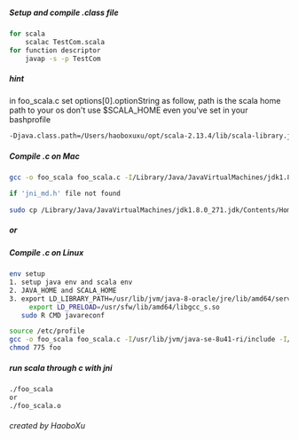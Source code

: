 ##### Setup and compile .class file 

```bash
for scala
	scalac TestCom.scala
for function descriptor
	javap -s -p TestCom
```

##### hint

in foo_scala.c
set options[0].optionString as follow, path is the scala home path to your os
don't use $SCALA_HOME even you've set in your bashprofile

```bash
-Djava.class.path=/Users/haoboxuxu/opt/scala-2.13.4/lib/scala-library.jar:.
```



##### Compile .c on Mac

```bash
gcc -o foo_scala foo_scala.c -I/Library/Java/JavaVirtualMachines/jdk1.8.0_271.jdk/Contents/Home/include -L/Library/Java/JavaVirtualMachines/jdk1.8.0_271.jdk/Contents/Home/jre/lib/server -ljvm

if 'jni_md.h' file not found
 
sudo cp /Library/Java/JavaVirtualMachines/jdk1.8.0_271.jdk/Contents/Home/include/darwin/jni_md.h /Library/Java/JavaVirtualMachines/jdk1.8.0_271.jdk/Contents/Home/include
```

##### or

##### Compile .c on Linux

```bash
env setup
1. setup java env and scala env
2. JAVA_HOME and SCALA_HOME
3. export LD_LIBRARY_PATH=/usr/lib/jvm/java-8-oracle/jre/lib/amd64/server
	 export LD_PRELOAD=/usr/sfw/lib/amd64/libgcc_s.so
   sudo R CMD javareconf

source /etc/profile
gcc -o foo_scala foo_scala.c -I/usr/lib/jvm/java-se-8u41-ri/include -I/usr/lib/jvm/java-se-8u41-ri/include/linux -L/usr/lib/jvm/java-se-8u41-ri/jre/lib/amd64/server -ljvm
chmod 775 foo
```



##### run scala through c with jni

```bash
./foo_scala
or
./foo_scala.o
```



###### created by HaoboXu

